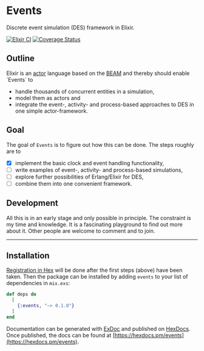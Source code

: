 # Events

Discrete event simulation (DES) framework in Elixir.

[![Elixir CI](https://github.com/pbayer/events/actions/workflows/ci.yml/badge.svg)](https://github.com/pbayer/events/actions/workflows/ci.yml)
[![Coverage Status](https://coveralls.io/repos/github/pbayer/events/badge.svg?branch=master&kill_cache=1)](https://coveralls.io/github/pbayer/events?branch=master)

## Outline

Elixir is an [actor](https://en.wikipedia.org/wiki/Actor_model) language based on the [BEAM](https://en.wikipedia.org/wiki/BEAM_(Erlang_virtual_machine)) and thereby should enable `Events` to

- handle thousands of concurrent entities in a simulation,
- model them as actors and
- integrate the event-, activity- and process-based approaches to DES in one simple actor-framework.

## Goal

The goal of `Events` is to figure out how this can be done. The steps roughly are to

- [x] implement the basic clock and event handling functionality,
- [ ] write examples of event-, activity- and process-based simulations,
- [ ] explore further possibilities of Erlang/Elixir for DES,
- [ ] combine them into one convenient framework.

## Development

All this is in an early stage and only possible in principle. The constraint is my time and knowledge. It is a fascinating playground to find out more about it. Other people are welcome to comment and to join.

------------

## Installation

[Registration in Hex](https://hex.pm/docs/publish) will be done after the first steps (above) have been taken. Then the package can be installed by adding `events` to your list of dependencies in `mix.exs`:

```elixir
def deps do
  [
    {:events, "~> 0.1.0"}
  ]
end
```

Documentation can be generated with [ExDoc](https://github.com/elixir-lang/ex_doc)
and published on [HexDocs](https://hexdocs.pm). Once published, the docs can
be found at [https://hexdocs.pm/events](https://hexdocs.pm/events).

